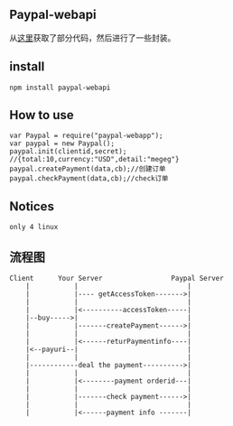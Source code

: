 Paypal-webapi
---
从[这里](https://devtools-paypal.com/guide/pay_paypal/curl?env=sandbox)获取了部分代码，然后进行了一些封装。

install
---
	npm install paypal-webapi
How to use
---
	var Paypal = require("paypal-webapp");
	var paypal = new Paypal();
	paypal.init(clientid,secret);
	//{total:10,currency:"USD",detail:"megeg"}
	paypal.createPayment(data,cb);//创建订单
	paypal.checkPayment(data,cb);//check订单
Notices
---
	only 4 linux
流程图
---
	Client		Your Server					Paypal Server
		|			|							|
		|			|---- getAccessToken------->|
		|			|							|
		|			|<----------accessToken-----|
		|--buy----->|							|
		|			|-------createPayment------>|
		|			|							|
		|			|<------returPaymentinfo----|
		|<--payuri--|							|
		|			|							|
		|------------deal the payment---------->|
		|			|							|
		|			|<--------payment orderid---|
		|			|							|
		|			|-------check payment------>|
		|			|							|
		|			|<------payment info -------|